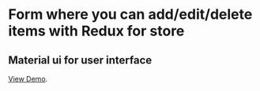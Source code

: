 # Form where you can add/edit/delete items with Redux for store
## Material ui for user interface

[View Demo](https://ChernyshevaNetology.github.io/github-search).